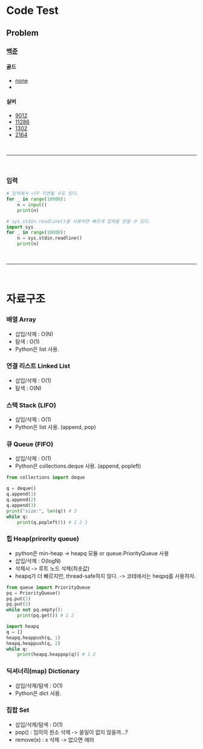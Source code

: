 # Code Test

## Problem
### [백준](https://www.acmicpc.net/)

#### 골드
- [none]()
- 
#### 실버
- [9012](https://github.com/chani1209/code-test/blob/main/9012/main.py)
- [11286](https://github.com/chani1209/code-test/blob/main/11286/main.py)
- [1302](https://github.com/chani1209/code-test/blob/main/1302/main.py)
- [2164](https://github.com/chani1209/code-test/blob/main/2164/main.py)


<br/>

---

<br/>  

### 입력
```python
# 입력에서 너무 지연될 수도 있다.
for _ in range(10000):
    n = input()
    print(n)

# sys.stdin.readline()을 사용하면 빠르게 입력을 받을 수 있다.
import sys
for _ in range(10000):
    n = sys.stdin.readline()
    print(n)
```

<br/>  

--- 

<br/>

# 자료구조  
### 배열 Array
- 삽입/삭제 : O(N)
- 탐색 : O(1)
- Python은 list 사용.

### 연결 리스트 Linked List
- 삽입/삭제 : O(1)
- 탐색 : O(N)

### 스택 Stack (LIFO)
- 삽입/삭제 : O(1)
- Python은 list 사용. (append, pop)

### 큐 Queue (FIFO)
- 삽입/삭제 : O(1)
- Python은 collections.deque 사용. (append, popleft)
```python
from collections import deque

q = deque()
q.append(1)
q.append(2)
q.append(3)
print("size:", len(q)) # 3
while q:
    print(q.popleft()) # 1 2 3
```

### 힙 Heap(prirority queue)
- python은 min-heap -> heapq 모듈 or queue.PriorityQueue 사용
- 삽입/삭제 : O(logN)
- 삭제시 -> 루트 노드 삭제(최솟값)
- heapq가 더 빠르지만, thread-safe하지 않다. -> 코테에서는 heqpq를 사용하자.
```python
from queue import PriorityQueue
pq = PriorityQueue()
pq.put(1)
pq.put(2)
while not pq.empty():
    print(pq.get()) # 1 2

import heapq
q = []
heapq.heappush(q, 1)
heapq.heappush(q, 2)
while q:
    print(heapq.heappop(q)) # 1 2 
```

### 딕셔너리(map) Dictionary
- 삽입/삭제/탐색 : O(1)
- Python은 dict 사용.

### 집합 Set
- 삽입/삭제/탐색 : O(1)
- pop() : 임의의 원소 삭제 -> 쓸일이 없지 않을까...?
- remove(x) : x 삭제 -> 없으면 에러